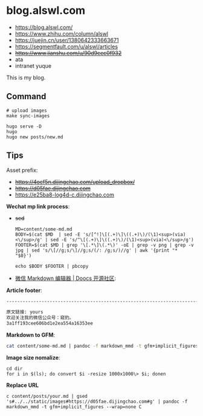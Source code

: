 # blog.alswl.com

- https://blog.alswl.com/
- https://www.zhihu.com/column/alswl
- https://juejin.cn/user/1380642333663671
- https://segmentfault.com/u/alswl/articles
- <del>https://www.jianshu.com/u/90d9cec0f932</del>
- ata
- intranet yuque

This is my blog.


## Command

```
# upload images
make sync-images

hugo serve -D
hugo
hugo new posts/new.md
```


## Tips


Asset prefix: 

- <del>https://4ocf5n.dijingchao.com/upload_dropbox/</del>
- <del>https://d05fae.dijingchao.com</del>
- https://e25ba8-log4d-c.dijingchao.com


**Wechat mp link process**:


- <del>sed</del>

  ```
  MD=content/some-md.md
  BODY=$(cat $MD  | sed -E 's/[^!]\[(.+)\]\((.+)\)/(\1)<sup>(via)<\/sup>/g' | sed -E 's/^\[(.+)\]\((.+)\)/(\1)<sup>(via)<\/sup>/g')
  FOOTER=$(cat $MD | grep '\[.*\]\(.*\)' -oE | grep -v png | grep -v jpg | sed 's/\[//g;s/\]//g;s/(/: /g;s/)//g' | awk '{print "*   "$0}')
  
  echo $BODY $FOOTER | pbcopy
  ```

- [微信 Markdown 编辑器 | Doocs 开源社区](https://doocs.gitee.io/md/):


**Article footer**:

```markdown
--------------------------------------------------------------------------

原文链接: yours
欢迎关注我的微信公众号：窥豹。
3a1ff193cee606bd1e2ea554a16353ee

```

**Markdown to GFM**:

```bash
cat content/some-md.md | pandoc -f markdown_mmd -t gfm+implicit_figures --wrap=none | pbcopy
```

**Image size nomalize**:

```
cd dir
for i in $(ls); do convert $i -resize 1000x1000\> $i; donen
```

**Replace URL**

```
c content/posts/your.md | gsed 's#../../static/images#https://d05fae.dijingchao.com#g' | pandoc -f markdown_mmd -t gfm+implicit_figures --wrap=none C
```

